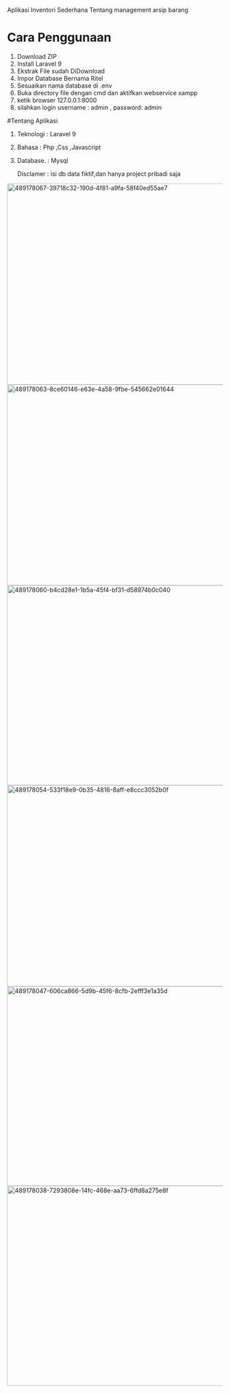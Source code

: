 Aplikasi Inventori Sederhana
Tentang management arsip barang

# Cara Penggunaan
1. Download ZIP
2. Install Laravel 9
3. Ekstrak File sudah DiDownload
4. Impor Database Bernama Ritel
5. Sesuaikan nama database di .env
6. Buka directory file dengan cmd dan aktifkan webservice xampp
7. ketik browser 127.0.0.1:8000
8. silahkan login username : admin , password: admin

#Tentang Aplikasi
1. Teknologi : Laravel 9
2. Bahasa    : Php ,Css ,Javascript
3. Database. : Mysql
   
   Disclamer : isi db data fiktif,dan hanya project pribadi saja
   


<img width="947" height="470" alt="489178067-39718c32-190d-4f81-a9fa-58f40ed55ae7" src="https://github.com/user-attachments/assets/b25970e7-b075-4cd8-9868-ce86d9a12692" />
<img width="938" height="469" alt="489178063-8ce60146-e63e-4a58-9fbe-545662e01644" src="https://github.com/user-attachments/assets/b1d14e38-efd3-4083-a9ad-d256ba1fdc36" />
<img width="948" height="467" alt="489178060-b4cd28e1-1b5a-45f4-bf31-d58974b0c040" src="https://github.com/user-attachments/assets/97eb9b37-170a-4210-8062-5314fc3da718" />
<img width="943" height="470" alt="489178054-533f18e9-0b35-4816-8aff-e8ccc3052b0f" src="https://github.com/user-attachments/assets/f4ee8da2-0839-4c6c-ba22-0c264e69fcc5" />
<img width="946" height="466" alt="489178047-606ca866-5d9b-45f6-8cfb-2efff3e1a35d" src="https://github.com/user-attachments/assets/de67c6d5-f8d3-47e1-b3eb-c1ec01b139f2" />
<img width="941" height="467" alt="489178038-7293808e-14fc-468e-aa73-6ffd8a275e8f" src="https://github.com/user-attachments/assets/ec7076d4-3204-4b53-a637-cbd74eb222e0" />



